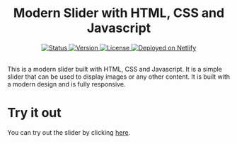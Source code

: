 <div align="center">
  <h1>Modern Slider with HTML, CSS and Javascript</h1>
</div>

<div align="center">
  <a href="/README.md">
    <img 
      src="https://img.shields.io/badge/Status-Complete-success.svg" 
      alt="Status" 
    />
  </a>
  <a href="/package.json">
    <img 
      src="https://img.shields.io/badge/Version-1.0.0-blue.svg" 
      alt="Version" 
    />
  </a>
  <a href="/LICENSE">
    <img 
      src="https://img.shields.io/badge/License-MIT-green.svg" 
      alt="License" 
    />
  </a>
  <a href="https://netlify.com/">
    <img
      src="https://img.shields.io/badge/netlify-Deployed-success.svg?style=flat&logo=netlify"
      alt="Deployed on Netlify"
    />
  </a>
</div>
<br />

This is a modern slider built with HTML, CSS and Javascript. It is a simple slider that can be used to display images or any other content. It is built with a modern design and is fully responsive.

# Try it out

You can try out the slider by clicking [here](https://modern-slider.netlify.app/).